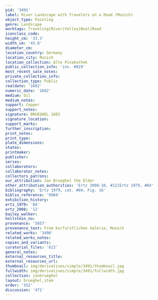 ```yaml
---
pid: '3491'
label: River Landscape with Travelers on a Road (Munich)
object_type: Painting
genre: Landscape
worktags: Traveling|River|Valley|Boat|Road
iconclass_code:
height_cm: '33.3'
width_cm: '45.8'
diameter_cm:
location_country: Germany
location_city: Munich
location_collection: Alte Pinakothek
public_collection_info: 'inv. #829'
most_recent_sale_notes:
private_collection_info:
collection_type: Public
realdate: '1602'
numeric_date: '1602'
medium: Oil
medium_notes:
support: Copper
support_notes:
signature: BRUEGHEL 1602
signature_location:
support_marks:
further_inscription:
print_notes:
print_type:
plate_dimensions:
states:
printmaker:
publisher:
series:
collaborators:
collaborator_notes:
collectors_patrons:
our_attribution: Jan Brueghel the Elder
other_attribution_authorities: 'Ertz 2008-10, #12|Ertz 1979, #84'
bibliography: 'Ertz 1979, cat. #84, Fig. 16'
biblio_reference: '9984'
exhibition_history:
ertz_1979: '84'
ertz_2008: '12'
bailey_walker:
hollstein_no:
provenance: '5857'
provenance_text: From Kurfurstlichen Galerie, Munich
related_works: '3490'
related_works_notes:
copies_and_variants:
curatorial_files: '613'
general_notes:
external_resources_title:
external_resources_url:
thumbnail: img/derivatives/simple/3491/thumbnail.jpg
fullwidth: img/derivatives/simple/3491/fullwidth.jpg
collection: janbrueghel
layout: brueghel_item
order: '552'
discussion: '471'
---
```

